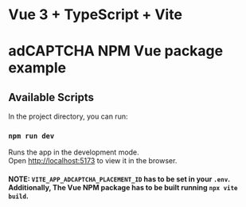 # Vue 3 + TypeScript + Vite
# adCAPTCHA NPM Vue package example 

## Available Scripts

In the project directory, you can run:

### `npm run dev`

Runs the app in the development mode.\
Open [http://localhost:5173](http://localhost:5173) to view it in the browser.

#### NOTE: `VITE_APP_ADCAPTCHA_PLACEMENT_ID` has to be set in your `.env`. Additionally, The Vue NPM package has to be built running `npx vite build`.
